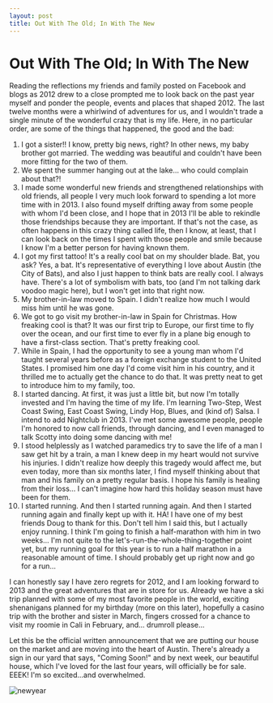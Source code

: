 ```yaml
---
layout: post
title: Out With The Old; In With The New
---
```


Out With The Old; In With The New
===================
Reading the reflections my friends and family posted on Facebook and blogs as 2012 drew to a close prompted me to look back on the past year myself and ponder the people, events 
and places that shaped 2012. The last twelve months were a whirlwind of adventures for us, and I wouldn't trade a single minute of the wonderful crazy that is my life. Here, in no 
particular order, are some of the things that happened, the good and the bad: 

1. I got a sister!! I know, pretty big news, right? In other news, my baby brother got married. The wedding was beautiful and couldn't have been more fitting for the two of them. 
2. We spent the summer hanging out at the lake... who could complain about that?!
3. I made some wonderful new friends and strengthened relationships with old friends, all people I very much look forward to spending a lot more time with in 2013. I also found myself 
drifting away from some people with whom I'd been close, and I hope that in 2013 I'll be able to rekindle those friendships because they are important. If that's not the case, 
as often happens in this crazy thing called life, then I know, at least, that I can look back on the times I spent with those people and smile because I know I'm a better 
person for having known them. 
4. I got my first tattoo! It's a really cool bat on my shoulder blade. Bat, you ask? Yes, a bat. It's representative of everything I love about Austin (the City of Bats), and also I just 
happen to think bats are really cool. I always have. There's a lot of symbolism with bats, too (and I'm not talking dark voodoo magic here), but I won't get into that right now. 
5. My brother-in-law moved to Spain. I didn't realize how much I would miss him until he was gone. 
6. We got to go visit my brother-in-law in Spain for Christmas. How freaking cool is that? It was our first trip to Europe, our first time to fly over the ocean, and our first time to ever 
fly in a plane big enough to have a first-class section. That's pretty freaking cool. 
7. While in Spain, I had the opportunity to see a young man whom I'd taught several years before as a foreign exchange student to the United States. I promised him one day I'd come visit 
him in his country, and it thrilled me to actually get the chance to do that. It was pretty neat to get to introduce him to my family, too. 
8. I started dancing. At first, it was just a little bit, but now I'm totally invested and I'm having the time of my life. I'm learning Two-Step, West Coast Swing, East Coast Swing, 
Lindy Hop, Blues, and (kind of) Salsa. I intend to add Nightclub in 2013. I've met some awesome people, people I'm honored to now call friends, through dancing, and I even managed to 
talk Scotty into doing some dancing with me! 
9. I stood helplessly as I watched paramedics try to save the life of a man I saw get hit by a train, a man I knew deep in my heart would not survive his injuries. I didn't realize how 
deeply this tragedy would affect me, but even today, more than six months later, I find myself thinking about that man and his family on a pretty regular basis. I hope his family is 
healing from their loss... I can't imagine how hard this holiday season must have been for them. 
10. I started running. And then I started running again. And then I started running again and finally kept up with it. HA! I have one of my best friends Doug to thank for this. Don't 
tell him I said this, but I actually enjoy running. I think I'm going to finish a half-marathon with him in two weeks... I'm not quite to the let's-run-the-whole-thing-together point 
yet, but my running goal for this year is to run a half marathon in a reasonable amount of time. I should probably get up right now and go for a run...

I can honestly say I have zero regrets for 2012, and I am looking forward to 2013 and the great adventures that are in store for us. Already we have a ski trip planned with some of my 
most favorite people in the world, exciting shenanigans planned for my birthday (more on this later), hopefully a casino trip with the brother and sister in March, fingers crossed for 
a chance to visit my roomie in Cali in February, and... drumroll please...

Let this be the official written announcement that we are putting our house on the market and are moving into the heart of Austin. There's already a sign in our yard that says, "Coming Soon!" and by 
next week, our beautiful house, which I've loved for the last four years, will officially be for sale. EEEK! I'm so excited...and overwhelmed. 

![newyear](http://i1230.photobucket.com/albums/ee481/ptkatz/Blog%20Pictures/xmas2012_zpsd4bd29c9.jpg)

